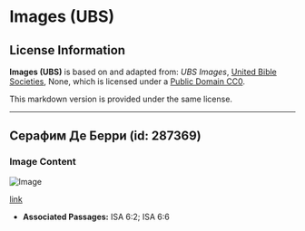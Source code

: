 # Images (UBS)

## License Information

**Images (UBS)** is based on and adapted from: _UBS Images_, [United Bible Societies](https://unitedbiblesocieties.org/), None, which is licensed under a [Public Domain CC0](https://creativecommons.org/public-domain/cc0/).

This markdown version is provided under the same license.



--------------------------------

## Серафим Де Берри (id: 287369)

### Image Content

![Image](https://cdn.aquifer.bible/aquifer-content/resources/Media/WEB-0799_seraphim_de_berry.jpg)

[link](https://cdn.aquifer.bible/aquifer-content/resources/Media/WEB-0799_seraphim_de_berry.jpg)

* **Associated Passages:** ISA 6:2; ISA 6:6

